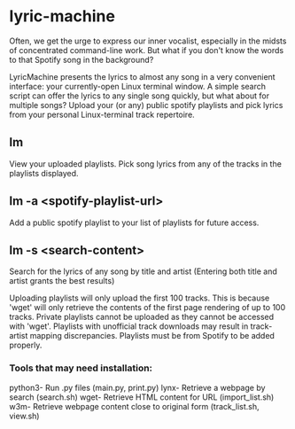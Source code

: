 # lyric-machine

Often, we get the urge to express our inner vocalist, especially in the midsts of concentrated command-line work. But what if you don't know the words to that Spotify song in the background? 

LyricMachine presents the lyrics to almost any song in a very convenient interface: your currently-open Linux terminal window. A simple search script can offer the lyrics to any single song quickly, but what about for multiple songs? Upload your (or any) public spotify playlists and pick lyrics from your personal Linux-terminal track repertoire. 

## lm
View your uploaded playlists. Pick song lyrics from any of the tracks in the playlists displayed.

## lm -a \<spotify-playlist-url\>
Add a public spotify playlist to your list of playlists for future access.

## lm -s \<search-content\>
Search for the lyrics of any song by title and artist (Entering both title and artist grants the best results)

Uploading playlists will only upload the first 100 tracks. This is because 'wget' will only retrieve the contents of the first page rendering of up to 100 tracks. Private playlists cannot be uploaded as they cannot be accessed with 'wget'. Playlists with unofficial track downloads may result in track-artist mapping discrepancies. Playlists must be from Spotify to be added properly. 

### Tools that may need installation: 
python3- Run .py files (main.py, print.py)
lynx- Retrieve a webpage by search (search.sh)
wget- Retrieve HTML content for URL (import_list.sh)
w3m- Retrieve webpage content close to original form (track_list.sh, view.sh)


